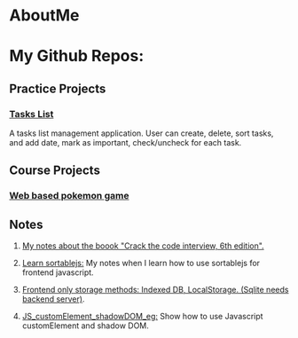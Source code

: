 # AboutMe

# My Github Repos:

## Practice Projects

### [Tasks List](https://github.com/DayuanTan/app_tasks_list)
A tasks list management application. User can create, delete, sort tasks, and add date, mark as important, check/uncheck for each task.


## Course Projects

### [Web based pokemon game ](https://github.com/DayuanTan/pokemon_web_game)



## Notes

1. [My notes about the boook "Crack the code interview, 6th edition".](https://github.com/DayuanTan/CrackCodeInterviewAndLeetcode/tree/master)

1. [Learn sortablejs:](https://github.com/DayuanTan/learn_sortablejs)
My notes when I learn how to use sortablejs for frontend javascript.

2. [Frontend only storage methods: Indexed DB, LocalStorage. (Sqlite needs backend server)](https://github.com/DayuanTan/sqlite_example).

3. [JS_customElement_shadowDOM_eg:](https://github.com/DayuanTan/JS_customElement_shadowDOM_eg)
Show how to use Javascript customElement and shadow DOM.
